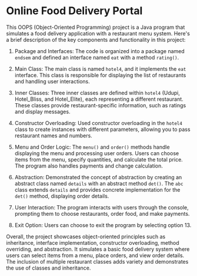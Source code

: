 # Online Food Delivery Portal
This OOPS (Object-Oriented Programming) project is a Java program that simulates a food delivery application with a restaurant menu system. Here's a brief description of the key components and functionality in this project:

1. Package and Interfaces: The code is organized into a package named `endsem` and defined an interface named `eat` with a method `rating()`.

2. Main Class: The main class is named `hotel4`, and it implements the `eat` interface. This class is responsible for displaying the list of restaurants and handling user interactions.

3. Inner Classes: Three inner classes are defined within `hotel4` (Udupi, Hotel_Bliss, and Hotel_Elite), each representing a different restaurant. These classes provide restaurant-specific information, such as ratings and display messages.

4. Constructor Overloading: Used constructor overloading in the `hotel4` class to create instances with different parameters, allowing you to pass restaurant names and numbers.

5. Menu and Order Logic: The `menu()` and `order()` methods handle displaying the menu and processing user orders. Users can choose items from the menu, specify quantities, and calculate the total price. The program also handles payments and change calculation.

6. Abstraction: Demonstrated the concept of abstraction by creating an abstract class named `details` with an abstract method `det()`. The `abc` class extends `details` and provides concrete implementation for the `det()` method, displaying order details.

7. User Interaction: The program interacts with users through the console, prompting them to choose restaurants, order food, and make payments.

8. Exit Option: Users can choose to exit the program by selecting option 13.

Overall, the project showcases object-oriented principles such as inheritance, interface implementation, constructor overloading, method overriding, and abstraction. It simulates a basic food delivery system where users can select items from a menu, place orders, and view order details. The inclusion of multiple restaurant classes adds variety and demonstrates the use of classes and inheritance.
